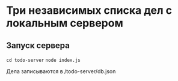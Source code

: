 # Три независимых списка дел с локальным сервером

## Запуск сервера
`cd todo-server`
`node index.js`

Дела записываются в /todo-server/db.json
